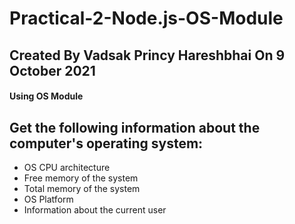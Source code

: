# Practical-2-Node.js-OS-Module

## Created By Vadsak Princy Hareshbhai  On 9 October 2021
#### Using OS Module

## Get the following information about the computer's operating system:
* OS CPU architecture
* Free memory of the system
* Total memory of the system
* OS Platform
* Information about the current user
